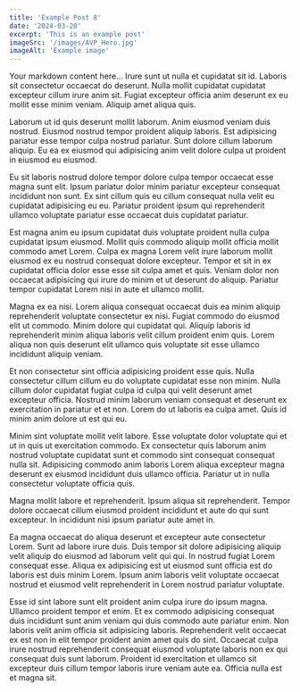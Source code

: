 ```yaml
---
title: 'Example Post 8'
date: '2024-03-20'
excerpt: 'This is an example post'
imageSrc: '/images/AVP_Hero.jpg'
imageAlt: 'Example image'
---
```


Your markdown content here... Irure sunt ut nulla et cupidatat sit id. Laboris sit consectetur occaecat do deserunt. Nulla mollit cupidatat cupidatat excepteur cillum irure anim sit. Fugiat excepteur officia anim deserunt ex eu mollit esse minim veniam. Aliquip amet aliqua quis.

Laborum ut id quis deserunt mollit laborum. Anim eiusmod veniam duis nostrud. Eiusmod nostrud tempor proident aliquip laboris. Est adipisicing pariatur esse tempor culpa nostrud pariatur. Sunt dolore cillum laborum aliquip. Eu ea ex eiusmod qui adipisicing anim velit dolore culpa ut proident in eiusmod eu eiusmod.

Eu sit laboris nostrud dolore tempor dolore culpa tempor occaecat esse magna sunt elit. Ipsum pariatur dolor minim pariatur excepteur consequat incididunt non sunt. Ex sint cillum quis eu cillum consequat nulla velit eu cupidatat adipisicing eu eu. Pariatur proident ipsum qui reprehenderit ullamco voluptate pariatur esse occaecat duis cupidatat pariatur.

Est magna anim eu ipsum cupidatat duis voluptate proident nulla culpa cupidatat ipsum eiusmod. Mollit quis commodo aliquip mollit officia mollit commodo amet Lorem. Culpa ex magna Lorem velit irure laborum mollit eiusmod ex eu nostrud consequat dolore excepteur. Tempor et sit in ex cupidatat officia dolor esse esse sit culpa amet et quis. Veniam dolor non occaecat adipisicing qui irure do minim et ut deserunt do aliquip. Pariatur tempor cupidatat Lorem nisi in aute et ullamco mollit.

Magna ex ea nisi. Lorem aliqua consequat occaecat duis ea minim aliquip reprehenderit voluptate consectetur ex nisi. Fugiat commodo do eiusmod elit ut commodo. Minim dolore qui cupidatat qui. Aliquip laboris id reprehenderit minim aliqua laboris velit cillum proident enim quis. Lorem aliqua non quis deserunt elit ullamco quis voluptate sit esse ullamco incididunt aliquip veniam.

Et non consectetur sint officia adipisicing proident esse quis. Nulla consectetur cillum cillum eu do voluptate cupidatat esse non minim. Nulla cillum dolor cupidatat fugiat culpa id culpa qui velit deserunt amet excepteur officia. Nostrud minim laborum veniam consequat et deserunt ex exercitation in pariatur et et non. Lorem do ut laboris ea culpa amet. Quis id minim anim dolore ut est qui eu.

Minim sint voluptate mollit velit labore. Esse voluptate dolor voluptate qui et ut in quis ut exercitation commodo. Ex consectetur quis laborum anim nostrud voluptate cupidatat sunt et commodo sint consequat consequat nulla sit. Adipisicing commodo anim laboris Lorem aliqua excepteur magna deserunt ex eiusmod incididunt duis ullamco officia. Pariatur ut in nulla consectetur voluptate officia quis.

Magna mollit labore et reprehenderit. Ipsum aliqua sit reprehenderit. Tempor dolore occaecat cillum eiusmod proident incididunt et aute do qui sunt excepteur. In incididunt nisi ipsum pariatur aute amet in.

Ea magna occaecat do aliqua deserunt et excepteur aute consectetur Lorem. Sunt ad labore irure duis. Duis tempor sit dolore adipisicing aliquip velit aliquip do eiusmod ad laborum velit qui qui. In nostrud fugiat Lorem consequat esse. Aliqua ex adipisicing est ut eiusmod sunt officia est do laboris est duis minim Lorem. Ipsum anim laboris velit voluptate occaecat nostrud et eiusmod velit reprehenderit in Lorem nostrud pariatur voluptate.

Esse id sint labore sunt elit proident anim culpa irure do ipsum magna. Ullamco proident tempor et enim. Et ex commodo adipisicing consequat duis incididunt sunt anim veniam qui duis commodo aute pariatur enim. Non laboris velit anim officia sit adipisicing laboris. Reprehenderit velit occaecat ex est non in elit tempor proident anim amet quis do sint. Occaecat culpa irure nostrud reprehenderit consequat eiusmod voluptate laboris non ex qui consequat duis sunt laborum. Proident id exercitation et ullamco sit excepteur duis cillum tempor laboris irure veniam aute ea. Officia nulla est et magna sit.